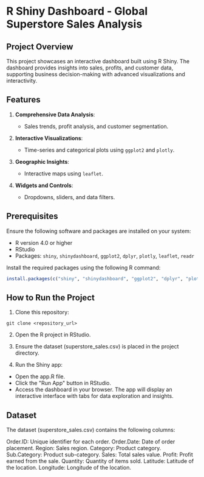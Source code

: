 # R Shiny Dashboard - Global Superstore Sales Analysis

## Project Overview
This project showcases an interactive dashboard built using R Shiny. The dashboard provides insights into sales, profits, and customer data, supporting business decision-making with advanced visualizations and interactivity.

## Features
1. **Comprehensive Data Analysis**:
   - Sales trends, profit analysis, and customer segmentation.

2. **Interactive Visualizations**:
   - Time-series and categorical plots using `ggplot2` and `plotly`.

3. **Geographic Insights**:
   - Interactive maps using `leaflet`.

4. **Widgets and Controls**:
   - Dropdowns, sliders, and data filters.

## Prerequisites
Ensure the following software and packages are installed on your system:
- R version 4.0 or higher
- RStudio
- Packages: `shiny`, `shinydashboard`, `ggplot2`, `dplyr`, `plotly`, `leaflet`, `readr`

Install the required packages using the following R command:
```R
install.packages(c("shiny", "shinydashboard", "ggplot2", "dplyr", "plotly", "leaflet", "readr"))
```
## How to Run the Project
1. Clone this repository:

```
git clone <repository_url>
```

2. Open the R project in RStudio.

3. Ensure the dataset (superstore_sales.csv) is placed in the project directory.

4. Run the Shiny app:

- Open the app.R file.
- Click the "Run App" button in RStudio.
- Access the dashboard in your browser. The app will display an interactive interface with tabs for data exploration and insights.

## Dataset
The dataset (superstore_sales.csv) contains the following columns:

Order.ID: Unique identifier for each order.
Order.Date: Date of order placement.
Region: Sales region.
Category: Product category.
Sub.Category: Product sub-category.
Sales: Total sales value.
Profit: Profit earned from the sale.
Quantity: Quantity of items sold.
Latitude: Latitude of the location.
Longitude: Longitude of the location.

